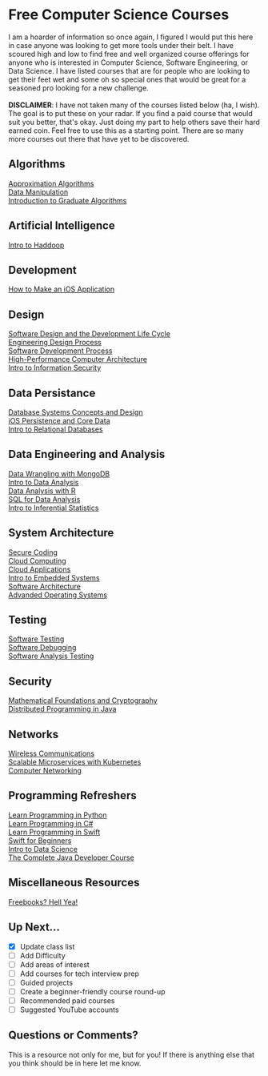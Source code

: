 # Free Computer Science Courses
I am a hoarder of information so once again, I figured I would put this here in case anyone was looking to get more tools under their belt. I have scoured high and low to find free and well organized course offerings for anyone who is interested in Computer Science, Software Engineering, or Data Science. I have listed courses that are for people who are looking to get their feet wet and some oh so special ones that would be great for a seasoned pro looking for a new challenge.
\
\
**DISCLAIMER**: I have not taken many of the courses listed below (ha, I wish). The goal is to put these on your radar. If you find a paid course that would suit you better, that's okay. Just doing my part to help others save their hard earned coin. Feel free to use this as a starting point. There are so many more courses out there that have yet to be discovered.


## Algorithms
[Approximation Algorithms](https://www.coursera.org/learn/approximation-algorithms?utm_medium=coursera&utm_source=looker&utm_campaign=coursematch) \
[Data Manipulation](https://www.coursera.org/learn/data-manipulation?utm_medium=coursera&utm_source=looker&utm_campaign=coursematch) \
[Introduction to Graduate Algorithms](https://www.udacity.com/course/introduction-to-graduate-algorithms--ud401) 


## Artificial Intelligence
[Intro to Haddoop](https://www.udacity.com/course/intro-to-hadoop-and-mapreduce--ud617) 

## Development
[How to Make an iOS Application](https://www.udacity.com/course/how-to-make-an-ios-app--ud607) 

## Design
[Software Design and the Development Life Cycle](https://www.coursera.org/learn/software-design-development-life-cycle?utm_medium=coursera&utm_source=looker&utm_campaign=coursematch) \
[Engineering Design Process](https://www.coursera.org/learn/engineering-design-process-fusion-360?utm_medium=coursera&utm_source=looker&utm_campaign=coursematch) \
[Software Development Process](https://www.udacity.com/course/software-development-process--ud805) \
[High-Performance Computer Architecture](https://www.udacity.com/course/high-performance-computer-architecture--ud007) \
[Intro to Information Security](https://www.udacity.com/course/intro-to-information-security--ud459) 

## Data Persistance
[Database Systems Concepts and Design](https://www.udacity.com/course/database-systems-concepts-design--ud150) \
[iOS Persistence and Core Data](https://www.udacity.com/course/ios-persistence-and-core-data--ud325) \
[Intro to Relational Databases](https://www.udacity.com/course/intro-to-relational-databases--ud197) 


## Data Engineering and Analysis
[Data Wrangling with MongoDB](https://www.udacity.com/course/data-wrangling-with-mongodb--ud032) \
[Intro to Data Analysis](https://www.udacity.com/course/intro-to-data-analysis--ud170) \
[Data Analysis with R](https://www.udacity.com/course/data-analysis-with-r--ud651) \
[SQL for Data Analysis](https://www.udacity.com/course/sql-for-data-analysis--ud198) \
[Intro to Inferential Statistics](https://www.udacity.com/course/intro-to-inferential-statistics--ud201) 



## System Architecture
[Secure Coding](https://www.coursera.org/specializations/secure-coding-practices#enroll) \
[Cloud Computing](https://www.coursera.org/learn/cloud-computing?utm_medium=coursera&utm_source=looker&utm_campaign=coursematch) \
[Cloud Applications](https://www.coursera.org/learn/cloud-applications-part1?utm_medium=coursera&utm_source=looker&utm_campaign=coursematch) \
[Intro to Embedded Systems](https://www.coursera.org/learn/introduction-embedded-systems?utm_medium=coursera&utm_source=looker&utm_campaign=coursematch) \
[Software Architecture](https://www.udacity.com/course/software-architecture-design--ud821) \
[Advanded Operating Systems](https://www.udacity.com/course/advanced-operating-systems--ud189)


## Testing
[Software Testing](https://www.udacity.com/course/software-testing--cs258) \
[Software Debugging](https://www.udacity.com/course/software-debugging--cs259) \
[Software Analysis Testing](https://www.udacity.com/course/software-analysis-testing--ud333)


## Security
[Mathematical Foundations and Cryptography](https://www.coursera.org/learn/mathematical-foundations-cryptography?utm_medium=coursera&utm_source=looker&utm_campaign=coursematch) \
[Distributed Programming in Java](https://www.coursera.org/learn/distributed-programming-in-java?utm_medium=coursera&utm_source=looker&utm_campaign=coursematch) 


## Networks
[Wireless Communications](https://www.coursera.org/learn/wireless-communications?utm_medium=coursera&utm_source=looker&utm_campaign=coursematch) \
[Scalable Microservices with Kubernetes](https://www.udacity.com/course/scalable-microservices-with-kubernetes--ud615) \
[Computer Networking](https://www.udacity.com/course/computer-networking--ud436) 


## Programming Refreshers
[Learn Programming in Python](https://www.coursera.org/projects/learn-programming-python) \
[Learn Programming in C#](https://www.coursera.org/projects/learn-programming-csharp) \
[Learn Programming in Swift](https://www.udacity.com/course/learn-swift-programming-syntax--ud902) \
[Swift for Beginners](https://www.udacity.com/course/swift-for-beginners--ud1022) \
[Intro to Data Science](https://www.udacity.com/course/intro-to-data-science--ud359) \
[The Complete Java Developer Course](https://www.udemy.com/course/java-the-complete-java-developer-course/) 

## Miscellaneous Resources
[Freebooks? Hell Yea!](http://freetechbooks.com/)

## Up Next...
- [x] Update class list
- [ ] Add Difficulty
- [ ] Add areas of interest
- [ ] Add courses for tech interview prep
- [ ] Guided projects
- [ ] Create a beginner-friendly course round-up
- [ ] Recommended paid courses
- [ ] Suggested YouTube accounts

## Questions or Comments?
This is a resource not only for me, but for you! If there is anything else that you think should be in here let me know.
